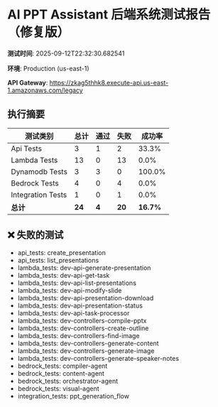 # AI PPT Assistant 后端系统测试报告（修复版）

**测试时间**: 2025-09-12T22:32:30.682541

**环境**: Production (us-east-1)

**API Gateway**: https://zkag5thhk8.execute-api.us-east-1.amazonaws.com/legacy


## 执行摘要

| 测试类别 | 总计 | 通过 | 失败 | 成功率 |
|---------|------|------|------|--------|
| Api Tests | 3 | 1 | 2 | 33.3% |
| Lambda Tests | 13 | 0 | 13 | 0.0% |
| Dynamodb Tests | 3 | 3 | 0 | 100.0% |
| Bedrock Tests | 4 | 0 | 4 | 0.0% |
| Integration Tests | 1 | 0 | 1 | 0.0% |
| **总计** | **24** | **4** | **20** | **16.7%** |

## ❌ 失败的测试

- api_tests: create_presentation
- api_tests: list_presentations
- lambda_tests: dev-api-generate-presentation
- lambda_tests: dev-api-get-task
- lambda_tests: dev-api-list-presentations
- lambda_tests: dev-api-modify-slide
- lambda_tests: dev-api-presentation-download
- lambda_tests: dev-api-presentation-status
- lambda_tests: dev-api-task-processor
- lambda_tests: dev-controllers-compile-pptx
- lambda_tests: dev-controllers-create-outline
- lambda_tests: dev-controllers-find-image
- lambda_tests: dev-controllers-generate-content
- lambda_tests: dev-controllers-generate-image
- lambda_tests: dev-controllers-generate-speaker-notes
- bedrock_tests: compiler-agent
- bedrock_tests: content-agent
- bedrock_tests: orchestrator-agent
- bedrock_tests: visual-agent
- integration_tests: ppt_generation_flow
